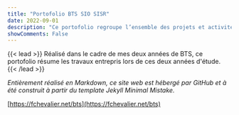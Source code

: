 ```yaml
---
title: "Portofolio BTS SIO SISR"
date: 2022-09-01
description: "Ce portofolio regroupe l’ensemble des projets et activités effectués dans le cadre de mon BTS SIO option SISR. "
showComments: False
---
```

{{< lead >}}
Réalisé dans le cadre de mes deux années de BTS, ce portofolio résume les travaux entrepris lors de ces deux années d'étude.
{{< /lead >}}

_Entièrement réalisé en Markdown, ce site web est hébergé par GitHub et à été construit à partir du template Jekyll Minimal Mistake._

[https://fchevalier.net/bts](https://fchevalier.net/bts)




